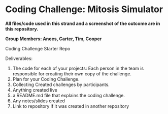 # Coding Challenge: Mitosis Simulator

**All files/code used in this strand and a screenshot of the outcome are in this repository.**

**Group Members: Anees, Carter, Tim, Cooper**

Coding Challenge Starter Repo

Deliverables:

1. The code for each of your projects: Each person in the team is responsible for creating their own copy of the challenge.
2. Plan for your Coding Challenge.
3. Collecting Created challenges by participants.
4. Anything created live
5. a README.md file that explains the coding challenge.
6. Any notes/slides created
7. Link to repository if it was created in another repository
